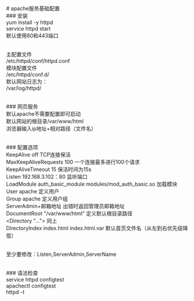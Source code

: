 <br># apache服务基础配置
<br>### 安装
<br>yum install -y httpd
<br>service httpd start
<br>默认使用80和443端口<br>

<br>主配置文件
<br>/etc/httpd/conf/httpd.conf
<br>模块配置文件
<br>/etc/httpd/conf.d/
<br>默认网站日志为：
<br>/var/log/httpd/<br>

<br>### 网页服务
<br>默认apache不需要配置即可启动
<br>默认网站的根目录/var/www/html
<br>浏览器输入ip地址+相对路径（文件名）<br>

<br>### 配置选项
<br>KeepAlive off TCP连接保活
<br>MaxKeepAliveRequests 100 一个连接最多进行100个请求
<br>KeepAliveTimeout 15 保活时间为15s
<br>Listen 192.168.3.102：80 监听端口
<br>LoadModule auth_basic_module modules/mod_auth_basic.so 加载模块
<br>User apache 定义用户
<br>Group apache 定义用户组
<br>ServerAdmin+邮箱地址 出错时返回管理员邮箱地址
<br>DocumentRoot "/var/www/html" 定义默认根目录路径
<br><Directory "..."> 同上
<br>DirectoryIndex index.html index.html.var 默认首页文件名（从左到右优先级降低）<br>

<br>至少要修改：Listen,ServerAdmin,ServerName<br>

<br>### 语法检查
<br>service httpd configtest
<br>apachectl configtest
<br>httpd -t